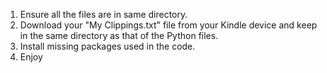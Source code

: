 1. Ensure all the files are in same directory.
2. Download your "My Clippings.txt" file from your Kindle device and keep in the same directory as that of the Python files.
3. Install missing packages used in the code.
4. Enjoy
